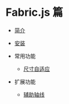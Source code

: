 # Fabric.js 篇

* [简介](简介.md)
* [安装](安装.md)

* 常用功能
  + [尺寸自适应](尺寸自适应.md)

* 扩展功能
  + [辅助轴线](扩展/辅助轴线.md)
